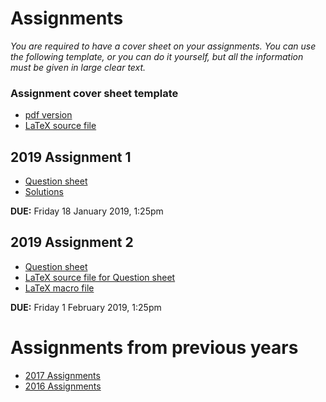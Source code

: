 # Assignments

_You are required to have a cover sheet on your assignments. You can use the following template, or you can do it yourself, but all the information must be given in large clear text._

### Assignment cover sheet template

- [pdf version](./3aa_cover_2019.pdf)
- [LaTeX source file](./3aa_cover_2019.tex)

## 2019 Assignment 1

- [Question sheet](./3aa1_2019.pdf)
- [Solutions](./3aa1s_2019.pdf)

**DUE:** Friday 18 January 2019, 1:25pm

## 2019 Assignment 2

- [Question sheet](./3aa2_2019.pdf)
- [LaTeX source file for Question sheet](./3aa2_2019.tex)
- [LaTeX macro file](./coursemacros.tex)

**DUE:** Friday 1 February 2019, 1:25pm

# Assignments from previous years

- [2017 Assignments](./2017/assignments.md)
- [2016 Assignments](./2016/assignments.md)
